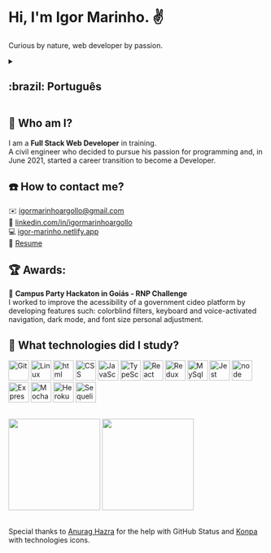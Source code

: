 # Hi, I'm Igor Marinho. :v:
  Curious by nature, web developer by passion.
  
  <details>
  <summary><h2>:brazil: Português</h2></summary>
 
 ## 🤔 Quem sou eu?
 Sou um **Desenvolvedor Web Full Stack** em treinamento.
 <br>
 Engenheiro civil que decidiu seguir a sua paixão pela programação e, em Junho de  2021, iniciou a sua transição de carreira para me tornar um Desenvolvedor Full Stack. <br>
 
## :phone: Como me contactar?
 :envelope:<a mailto="igormarinhoargollo@gmail.com"> igormarinhoargollo@gmail.com<a> <br>
 :briefcase: <a href="https://www.linkedin.com/in/igormarinhoargollo/"> linkedin.com/in/igormarinhoargollo<a><br>
 :computer: <a href="https://igor-marinho.netlify.app/"> igor-marinho.netlify.app<a><br>
 📄 <a href="CV - Igor Marinho - Dev.pdf" download> Currículo <a>

  
## :trophy: Prêmios:
  :3rd_place_medal: <b>Hackaton do Campus Party Goiás- Desafio RNP</b> <br>
     Desenvolvi funcionalidades para aumentar acessibilidade em uma plataforma de vídeos do governo, sendo elas: filtros para portadores de daltonismo, navegação por voz e por teclado, modo noturno e ajuste personalizado de tamanho de fonte.
  
## :notebook: Quais as tecnologias eu estudei?
<div display="flex">
<img alt="Git" height="40px" width="40px" src="https://cdn.jsdelivr.net/gh/devicons/devicon/icons/git/git-original.svg"/>
<img alt="Linux" height="40px" width="40px" src="https://cdn.jsdelivr.net/gh/devicons/devicon/icons/linux/linux-original.svg"/>
<img alt="html" width="40px" height="40px" src="https://cdn.jsdelivr.net/gh/devicons/devicon/icons/html5/html5-original.svg" />  
<img alt="CSS" width="40px" height="40px"  src="https://cdn.jsdelivr.net/gh/devicons/devicon/icons/css3/css3-original.svg" />
<img alt="JavaScript" width="40px" height="40px"  src="https://cdn.jsdelivr.net/gh/devicons/devicon/icons/javascript/javascript-original.svg" />
<img alt="TypeScript" height="40px" width="40px" src="https://cdn.jsdelivr.net/gh/devicons/devicon/icons/typescript/typescript-original.svg"/>
<img alt="React" width="40px" height="40px"  src="https://cdn.jsdelivr.net/gh/devicons/devicon/icons/react/react-original.svg" />
<img alt="Redux" width="40px" height="40px"  src="https://cdn.jsdelivr.net/gh/devicons/devicon/icons/redux/redux-original.svg" />
<img alt="MySql" height="40px" width="40px" src="https://cdn.jsdelivr.net/gh/devicons/devicon/icons/mysql/mysql-original-wordmark.svg"/>
<img alt="Jest" width="40px" height="40px"  src="https://cdn.jsdelivr.net/gh/devicons/devicon/icons/jest/jest-plain.svg" />
<img alt="node JS" width="40px" height="40px"  src="https://cdn.jsdelivr.net/gh/devicons/devicon/icons/nodejs/nodejs-original-wordmark.svg" />
<img alt="Express" height="40px" width="40px" src="https://cdn.jsdelivr.net/gh/devicons/devicon/icons/express/express-original.svg"/>
<img alt="Mocha" height="40px" width="40px" src="https://cdn.jsdelivr.net/gh/devicons/devicon/icons/mocha/mocha-plain.svg"/>
<img alt="Heroku" height="40px" width="40px" src="https://cdn.jsdelivr.net/gh/devicons/devicon/icons/heroku/heroku-plain-wordmark.svg"/>
<img alt="Sequelize" height="40px" width="40px" src="https://cdn.jsdelivr.net/gh/devicons/devicon/icons/sequelize/sequelize-plain-wordmark.svg"/>
</div>

##

<div>
  <a href="https://beacons.ai/IgorMarinhoArgollo"> </a>
  <img height="180em" src="https://github-readme-stats.vercel.app/api?username=IgorMarinhoArgollo&show_icons=true&theme=dark&include_all_commits=true&count_private=true"/>
  <img height="180em" src="https://github-readme-stats.vercel.app/api/top-langs/?username=IgorMarinhoArgollo&layout=compact&langs_count=16&theme=dark"/>
</div>

  
  ##
  
  Agradecimento especial para <a href="https://github.com/anuraghazra/github-readme-stats">Anurag Hazra</a> por ajudar com o GitHub Status e <a href="https://github.com/devicons/devicon">Konpa</a> com os ícones de tecnologia
  </details>
  
 ## 🤔 Who am I?
 I am a **Full Stack Web Developer** in training.
 <br>
 A civil engineer who decided to pursue his passion for programming and, in June 2021, started a career transition to become a Developer. <br>
 
## :phone: How to contact me?
 :envelope:<a mailto="igormarinhoargollo@gmail.com"> igormarinhoargollo@gmail.com<a> <br>
 :briefcase: <a href="https://www.linkedin.com/in/igormarinhoargollo/"> linkedin.com/in/igormarinhoargollo<a><br>
 :computer: <a href="https://igor-marinho.netlify.app/"> igor-marinho.netlify.app<a><br>
 📄 <a href="CV - Igor Marinho - Dev_en.pdf" download> Resume<a>
 
  
## :trophy: Awards:
  :3rd_place_medal: <b>Campus Party Hackaton in Goiás - RNP Challenge</b> <br>
     I worked to improve the acessibility of a government cideo platform by developing features such: colorblind filters, keyboard and voice-activated navigation, dark mode, and font size personal adjustment.
  
## :notebook: What technologies did I study?
<div display="flex">
<img alt="Git" height="40px" width="40px" src="https://cdn.jsdelivr.net/gh/devicons/devicon/icons/git/git-original.svg"/>
<img alt="Linux" height="40px" width="40px" src="https://cdn.jsdelivr.net/gh/devicons/devicon/icons/linux/linux-original.svg"/>
<img alt="html" width="40px" height="40px" src="https://cdn.jsdelivr.net/gh/devicons/devicon/icons/html5/html5-original.svg" />  
<img alt="CSS" width="40px" height="40px"  src="https://cdn.jsdelivr.net/gh/devicons/devicon/icons/css3/css3-original.svg" />
<img alt="JavaScript" width="40px" height="40px"  src="https://cdn.jsdelivr.net/gh/devicons/devicon/icons/javascript/javascript-original.svg" />
<img alt="TypeScript" height="40px" width="40px" src="https://cdn.jsdelivr.net/gh/devicons/devicon/icons/typescript/typescript-original.svg"/>
<img alt="React" width="40px" height="40px"  src="https://cdn.jsdelivr.net/gh/devicons/devicon/icons/react/react-original.svg" />
<img alt="Redux" width="40px" height="40px"  src="https://cdn.jsdelivr.net/gh/devicons/devicon/icons/redux/redux-original.svg" />
<img alt="MySql" height="40px" width="40px" src="https://cdn.jsdelivr.net/gh/devicons/devicon/icons/mysql/mysql-original-wordmark.svg"/>
<img alt="Jest" width="40px" height="40px"  src="https://cdn.jsdelivr.net/gh/devicons/devicon/icons/jest/jest-plain.svg" />
<img alt="node JS" width="40px" height="40px"  src="https://cdn.jsdelivr.net/gh/devicons/devicon/icons/nodejs/nodejs-original-wordmark.svg" />
<img alt="Express" height="40px" width="40px" src="https://cdn.jsdelivr.net/gh/devicons/devicon/icons/express/express-original.svg"/>
<img alt="Mocha" height="40px" width="40px" src="https://cdn.jsdelivr.net/gh/devicons/devicon/icons/mocha/mocha-plain.svg"/>
<img alt="Heroku" height="40px" width="40px" src="https://cdn.jsdelivr.net/gh/devicons/devicon/icons/heroku/heroku-plain-wordmark.svg"/>
<img alt="Sequelize" height="40px" width="40px" src="https://cdn.jsdelivr.net/gh/devicons/devicon/icons/sequelize/sequelize-plain-wordmark.svg"/>
</div>

##

<div>
  <a href="https://beacons.ai/IgorMarinhoArgollo"> </a>
  <img height="180em" src="https://github-readme-stats.vercel.app/api?username=IgorMarinhoArgollo&show_icons=true&theme=dark&include_all_commits=true&count_private=true"/>
  <img height="180em" src="https://github-readme-stats.vercel.app/api/top-langs/?username=IgorMarinhoArgollo&layout=compact&langs_count=16&theme=dark"/>
</div>

  
  ##
  
  Special thanks to <a href="https://github.com/anuraghazra/github-readme-stats">Anurag Hazra</a> for the help with GitHub Status and <a href="https://github.com/devicons/devicon">Konpa</a> with technologies icons.
  

